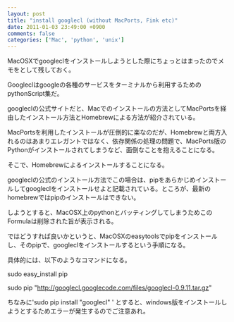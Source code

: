 ```yaml
---
layout: post
title: "install googlecl (without MacPorts, Fink etc)"
date: 2011-01-03 23:49:00 +0900
comments: false
categories: ['Mac', 'python', 'unix']
---
```

MacOSXでgoogleclをインストールしようとした際にちょっとはまったのでメモをとして残しておく。

Googleclはgoogleの各種のサービスをターミナルから利用するためのpythonScript集だ。

googleclの公式サイトだと、Macでのインストールの方法としてMacPortsを経由したインストール方法とHomebrewによる方法が紹介されている。

MacPortsを利用したインストールが圧倒的に楽なのだが、Homebrewと両方入れるのはあまりエレガントではなく、依存関係の処理の問題で、MacPorts版のPythonがインストールされてしまうなど、面倒なことを抱えることになる。

そこで、Homebrewによるインストールすることになる。

googleclの公式のインストール方法でこの場合は、pipをあらかじめインストールしてgoogleclをインストールせよと記載されている。ところが、最新のhomebrewではpipのインストールはできない。

しようとすると、MacOSX上のpythonとバッティングしてしまうためこのFormulaは削除された旨が表示される。

ではどうすれば良いかというと、MacOSXのeasytoolsでpipをインストールし、そのpipで、googleclをインストールするという手順になる。

具体的には、以下のようなコマンドになる。

sudo easy\_install pip

sudo pip "http://googlecl.googlecode.com/files/googlecl-0.9.11.tar.gz"

ちなみに'sudo pip install "googlecl" ' とすると、windows版をインストールしようとするためエラーが発生するのでご注意あれ。